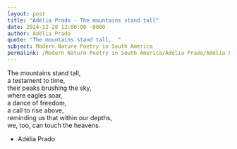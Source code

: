 ```yaml
---
layout: post
title: "Adélia Prado - The mountains stand tall"
date: 2024-12-28 12:00:00 -0000
author: Adélia Prado
quote: "The mountains stand tall,  "
subject: Modern Nature Poetry in South America
permalink: /Modern Nature Poetry in South America/Adélia Prado/Adélia Prado - The mountains stand tall
---
```


The mountains stand tall,  
a testament to time,  
their peaks brushing the sky,  
where eagles soar,  
a dance of freedom,  
a call to rise above,  
reminding us that within our depths,  
we, too, can touch the heavens.

- Adélia Prado
